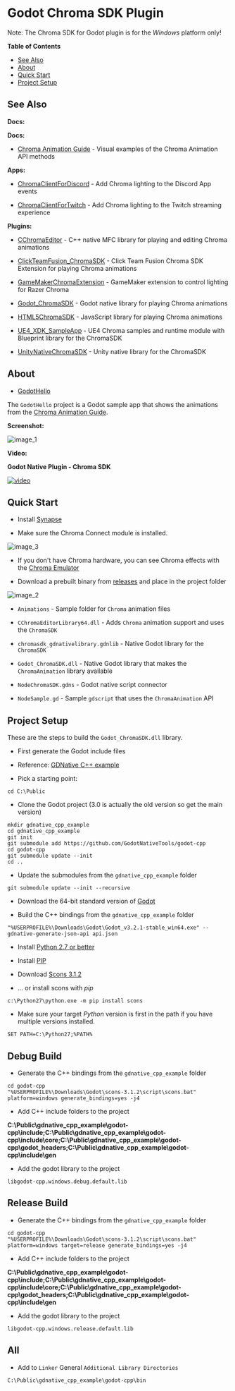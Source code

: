 # Godot Chroma SDK Plugin

Note: The Chroma SDK for Godot plugin is for the *Windows* platform only!

**Table of Contents**

* [See Also](#see-also)
* [About](#about)
* [Quick Start](#quick-start)
* [Project Setup](#project-setup)

<a name="see-also"></a>
## See Also

**Docs:**

**Docs:**

- [Chroma Animation Guide](http://chroma.razer.com/ChromaGuide/) - Visual examples of the Chroma Animation API methods

**Apps:**

- [ChromaClientForDiscord](https://github.com/tgraupmann/ChromaDiscordApp) - Add Chroma lighting to the Discord App events

- [ChromaClientForTwitch](https://github.com/tgraupmann/ChromaTwitchExtension) - Add Chroma lighting to the Twitch streaming experience

**Plugins:**

- [CChromaEditor](https://github.com/RazerOfficial/CChromaEditor) - C++ native MFC library for playing and editing Chroma animations

- [ClickTeamFusion_ChromaSDK](https://github.com/RazerOfficial/ClickTeamFusion_ChromaSDK) - Click Team Fusion Chroma SDK Extension for playing Chroma animations

- [GameMakerChromaExtension](https://github.com/RazerOfficial/GameMakerChromaExtension) - GameMaker extension to control lighting for Razer Chroma

- [Godot_ChromaSDK](https://github.com/RazerOfficial/Godot_ChromaSDK) - Godot native library for playing Chroma animations

- [HTML5ChromaSDK](https://github.com/RazerOfficial/HTML5ChromaSDK) - JavaScript library for playing Chroma animations

- [UE4_XDK_SampleApp](https://github.com/razerofficial/UE4_XDK_SampleApp) - UE4 Chroma samples and runtime module with Blueprint library for the ChromaSDK

- [UnityNativeChromaSDK](https://github.com/RazerOfficial/UnityNativeChromaSDK) - Unity native library for the ChromaSDK

<a name="about"></a>
## About

* [GodotHello](GodotHello)

The `GodotHello` project is a Godot sample app that shows the animations from the [Chroma Animation Guide](http://chroma.razer.com/ChromaGuide/).

**Screenshot:**

![image_1](images/image_1.png)

**Video:**

**Godot Native Plugin - Chroma SDK**

<a target="_blank" href="https://www.youtube.com/watch?v=U50sp-QumDg">![video](https://img.youtube.com/vi/U50sp-QumDg/0.jpg)</a>


## Quick Start

* Install [Synapse](https://www.razer.com/synapse-3)

* Make sure the Chroma Connect module is installed.

![image_3](images/image_3.png)

* If you don't have Chroma hardware, you can see Chroma effects with the [Chroma Emulator](https://github.com/razerofficial/ChromaEmulator)

* Download a prebuilt binary from [releases](https://github.com/razerofficial/Godot_ChromaSDK/releases/) and place in the project folder

![image_2](images/image_2.png)

* `Animations` - Sample folder for `Chroma` animation files

* `CChromaEditorLibrary64.dll` - Adds `Chroma` animation support and uses the `ChromaSDK`

* `chromasdk_gdnativelibrary.gdnlib` - Native Godot library for the `ChromaSDK`

* `Godot_ChromaSDK.dll` - Native Godot library that makes the `ChromaAnimation` library available

* `NodeChromaSDK.gdns` - Godot native script connector

* `NodeSample.gd` - Sample `gdscript` that uses the `ChromaAnimation` API

## Project Setup

These are the steps to build the `Godot_ChromaSDK.dll` library.

* First generate the Godot include files

* Reference: [GDNative C++ example](https://docs.godotengine.org/en/latest/tutorials/plugins/gdnative/gdnative-cpp-example.html)

* Pick a starting point:

```
cd C:\Public
```

* Clone the Godot project (3.0 is actually the old version so get the main version)

```
mkdir gdnative_cpp_example
cd gdnative_cpp_example
git init
git submodule add https://github.com/GodotNativeTools/godot-cpp
cd godot-cpp
git submodule update --init
cd ..
```

* Update the submodules from the `gdnative_cpp_example` folder

```
git submodule update --init --recursive
```

* Download the 64-bit standard version of [Godot](https://godotengine.org/download/windows)

* Build the C++ bindings from the `gdnative_cpp_example` folder

```
"%USERPROFILE%\Downloads\Godot\Godot_v3.2.1-stable_win64.exe" --gdnative-generate-json-api api.json
```

* Install [Python 2.7 or better](https://www.python.org/)

* Install [PIP](https://pip.pypa.io/en/stable/installing/)

* Download [Scons 3.1.2](https://scons.org/tag/releases.html)

* ... or install scons with *pip*

```
c:\Python27\python.exe -m pip install scons
```

* Make sure your target *Python* version is first in the path if you have multiple versions installed.

```
SET PATH=C:\Python27;%PATH%
```

## Debug Build

* Generate the C++ bindings from the `gdnative_cpp_example` folder

```
cd godot-cpp
"%USERPROFILE%\Downloads\Godot\scons-3.1.2\script\scons.bat" platform=windows generate_bindings=yes -j4
```

* Add C++ include folders to the project

**C:\Public\gdnative_cpp_example\godot-cpp\include;C:\Public\gdnative_cpp_example\godot-cpp\include\core;C:\Public\gdnative_cpp_example\godot-cpp\godot_headers;C:\Public\gdnative_cpp_example\godot-cpp\include\gen**

* Add the godot library to the project

```
libgodot-cpp.windows.debug.default.lib
```

## Release Build

* Generate the C++ bindings from the `gdnative_cpp_example` folder

```
cd godot-cpp
"%USERPROFILE%\Downloads\Godot\scons-3.1.2\script\scons.bat" platform=windows target=release generate_bindings=yes -j4
```

* Add C++ include folders to the project

**C:\Public\gdnative_cpp_example\godot-cpp\include;C:\Public\gdnative_cpp_example\godot-cpp\include\core;C:\Public\gdnative_cpp_example\godot-cpp\godot_headers;C:\Public\gdnative_cpp_example\godot-cpp\include\gen**

* Add the godot library to the project

```
libgodot-cpp.windows.release.default.lib
```

## All

* Add to `Linker` General `Additional Library Directories`

```
C:\Public\gdnative_cpp_example\godot-cpp\bin
```
